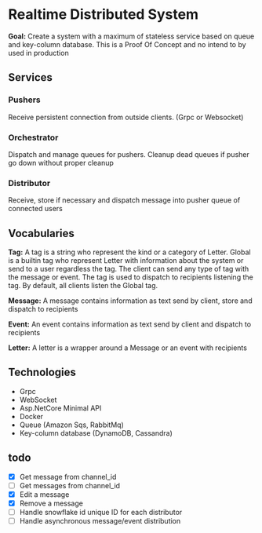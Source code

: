 # Realtime Distributed System

**Goal:** Create a system with a maximum of stateless service based on queue and key-column database. This is a Proof Of
Concept and no intend to by used in production

## Services

### Pushers

Receive persistent connection from outside clients. (Grpc or Websocket)

### Orchestrator

Dispatch and manage queues for pushers. Cleanup dead queues if pusher go down without proper cleanup

### Distributor

Receive, store if necessary and dispatch message into pusher queue of connected users

## Vocabularies

**Tag:** A tag is a string who represent the kind or a category of Letter.
Global is a builtin tag who represent Letter with information about the system or send to a user regardless the tag.
The client can send any type of tag with the message or event. The tag is used to dispatch to recipients listening the
tag.
By default, all clients listen the Global tag.

**Message:** A message contains information as text send by client, store and dispatch to recipients

**Event:** An event contains information as text send by client and dispatch to recipients

**Letter:** A letter is a wrapper around a Message or an event with recipients

## Technologies

- Grpc
- WebSocket
- Asp.NetCore Minimal API
- Docker
- Queue (Amazon Sqs, RabbitMq)
- Key-column database (DynamoDB, Cassandra)

## todo

- [x] Get message from channel_id
- [ ] Get messages from channel_id
- [x] Edit a message
- [x] Remove a message
- [ ] Handle snowflake id unique ID for each distributor
- [ ] Handle asynchronous message/event distribution